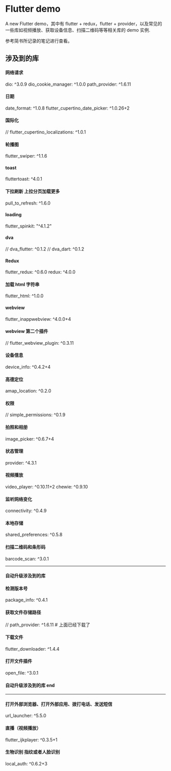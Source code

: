 # Flutter demo

A new Flutter demo，其中有 flutter + redux，flutter + provider，以及常见的一些库如视频播放、获取设备信息、扫描二维码等等相关库的 demo 实例.

参考简书所记录的笔记进行查看。

## 涉及到的库

  #### 网络请求
  dio: ^3.0.9
  dio_cookie_manager: ^1.0.0
  path_provider: ^1.6.11
  #### 日期
  date_format: ^1.0.8
  flutter_cupertino_date_picker: ^1.0.26+2
  #### 国际化
  // flutter_cupertino_localizations: ^1.0.1
  #### 轮播图
  flutter_swiper: ^1.1.6
  #### toast
  fluttertoast: ^4.0.1
  #### 下拉刷新 上拉分页加载更多
  pull_to_refresh: ^1.6.0
  #### loading
  flutter_spinkit: "^4.1.2"
  #### dva
  // dva_flutter: ^0.1.2
  // dva_dart: ^0.1.2
  #### Redux
  flutter_redux: ^0.6.0
  redux: ^4.0.0
  #### 加载 html 字符串
  flutter_html: ^1.0.0
  #### webview
  flutter_inappwebview: ^4.0.0+4
  #### webview 第二个插件
  // flutter_webview_plugin: ^0.3.11
  #### 设备信息
  device_info: ^0.4.2+4
  #### 高德定位
  amap_location: ^0.2.0
  #### 权限
  // simple_permissions: ^0.1.9
  #### 拍照和相册
  image_picker: ^0.6.7+4
  #### 状态管理
  provider: ^4.3.1
  #### 视频播放
  video_player: ^0.10.11+2
  chewie: ^0.9.10
  #### 监听网络变化
  connectivity: ^0.4.9
  #### 本地存储
  shared_preferences: ^0.5.8
  #### 扫描二维码和条形码
  barcode_scan: ^3.0.1

  ---

  #### 自动升级涉及到的库
  #### 检测版本号
  package_info: ^0.4.1
  #### 获取文件存储路径
  // path_provider: ^1.6.11 # 上面已经下载了
  #### 下载文件
  flutter_downloader: ^1.4.4
  #### 打开文件插件
  open_file: ^3.0.1
  #### 自动升级涉及到的库 end

  ---
  
  #### 打开外部浏览器、打开外部应用、拨打电话、发送短信
  url_launcher: ^5.5.0
  #### 直播（视频播放）
  flutter_ijkplayer: ^0.3.5+1
  #### 生物识别 指纹或者人脸识别
  local_auth: ^0.6.2+3

